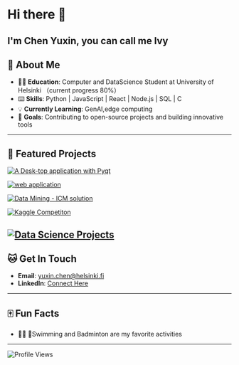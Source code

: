 # Hi there 👋 
## I'm Chen Yuxin, you can call me Ivy


## 🥳 About Me  
- 🙇‍♀️ **Education**: Computer and DataScience Student at University of Helsinki （current progress 80%）  
- ⌨️ **Skills**: Python | JavaScript | React | Node.js | SQL | C 
- 💡 **Currently Learning**: GenAI,edge computing  
- 🔮 **Goals**: Contributing to open-source projects and building innovative tools  

---

## 🌟 Featured Projects  

[![A Desk-top application with Pyqt](https://github-readme-stats.vercel.app/api/pin/?username=Ivy-Chen1999&repo=my_software_project&theme=radical)](https://github.com/Ivy-Chen1999/my_software_project)

[![web application](https://github-readme-stats.vercel.app/api/pin/?username=Ivy-Chen1999&repo=Fitness_Planet&theme=radical)](https://github.com/Ivy-Chen1999/Fitness_Planet)

[![Data Mining - ICM solution](https://github-readme-stats.vercel.app/api/pin/?username=Ivy-Chen1999&repo=2021_ICM_ProblemD&theme=radical)](https://github.com/Ivy-Chen1999/2021_ICM_ProblemD)

[![Kaggle Competiton](https://github-readme-stats.vercel.app/api/pin/?username=Ivy-Chen1999&repo=Aaltoes-CVHackathon&theme=radical)](https://github.com/Ivy-Chen1999/Aaltoes-CVHackathon)

[![Data Science Projects](https://github-readme-stats.vercel.app/api/pin/?username=Ivy-Chen1999&repo=data_science_project&theme=radical)](https://github.com/Ivy-Chen1999/data_science_project)
---


## 🐱 Get In Touch  
- **Email**: yuxin.chen@helsinki.fi  
- **LinkedIn**: [Connect Here](www.linkedin.com/in/yuxin-ivy-chen)  


---

## 🀄️ Fun Facts  

- 🏊‍♀️ 🏸Swimming and Badminton are my favorite activities 


---

![Profile Views](https://komarev.com/ghpvc/?username=Ivy-Chen1999&color=blue&style=flat)
